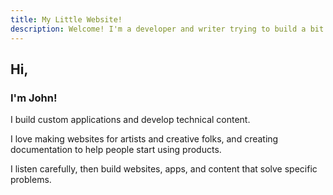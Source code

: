 ```yaml
---
title: My Little Website!
description: Welcome! I'm a developer and writer trying to build a bit more joy for myself and others.
---
```


## Hi,
### I'm John!

I build custom applications and develop technical content.

I love making websites for artists and creative folks, and creating documentation to help people start using products.

I listen carefully, then build websites, apps, and content that solve specific problems.